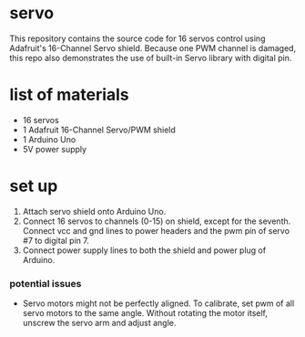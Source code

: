 # servo
This repository contains the source code for 16 servos control using Adafruit's 16-Channel Servo shield. Because one PWM channel is damaged, this repo also demonstrates the use of built-in Servo library with digital pin. 

# list of materials
- 16 servos
- 1 Adafruit 16-Channel Servo/PWM shield
- 1 Arduino Uno
- 5V power supply

# set up 
1. Attach servo shield onto Arduino Uno.
2. Connect 16 servos to channels (0-15) on shield, except for the seventh. Connect vcc and gnd lines to power headers and the pwm pin of servo #7 to digital pin 7.
3. Connect power supply lines to both the shield and power plug of Arduino.

### potential issues
- Servo motors might not be perfectly aligned. To calibrate, set pwm of all servo motors to the same angle. Without rotating the motor itself, unscrew the servo arm and adjust angle.

